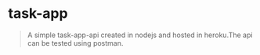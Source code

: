 # task-app

>A simple task-app-api created in nodejs and hosted in heroku.The api can be tested using postman.
